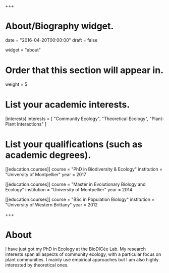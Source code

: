 +++
# About/Biography widget.

date = "2016-04-20T00:00:00"
draft = false

widget = "about"

# Order that this section will appear in.
weight = 5

# List your academic interests.
[interests]
  interests = [
    "Community Ecology",
    "Theoretical Ecology",
    "Plant-Plant Interactions"
  ]

# List your qualifications (such as academic degrees).
[[education.courses]]
  course = "PhD in Biodiversity & Ecology"
  institution = "University of Montpellier"
  year = 2017

[[education.courses]]
  course = "Master in Evolutionary Biology and Ecology"
  institution = "University of Montpellier"
  year = 2014

[[education.courses]]
  course = "BSc in Population Biology"
  institution = "University of Western Brittany"
  year = 2012
 
+++

# About

I have just got my PhD in Ecology at the BioDICée Lab. My research interests span
all aspects of community ecology, with a particular focus on plant communities.
I mainly use empirical approaches but I am also highly interested by theoretical
ones.
